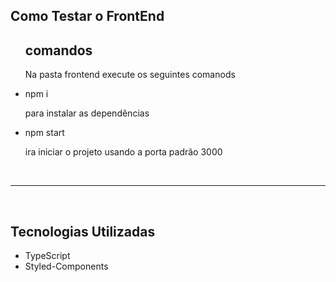<h2>Como Testar o FrontEnd</h2>
<ul>
  <h2>comandos</h2>
  <p>Na pasta frontend execute os seguintes comanods</p>
  <li>npm i</li>
  <p>para instalar as dependências</p>
  <li>npm start</li>
  <p>ira iniciar o projeto usando a porta padrão 3000</p>
</ul>
<br>
<hr>
<br>
<h2>Tecnologias Utilizadas</h2>
<ul>
  <li>TypeScript</li>
  <li>Styled-Components</li>
</ul>